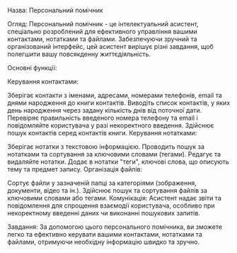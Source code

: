 Назва: Персональний помічник

Огляд: Персональний помічник - це інтелектуальний асистент, спеціально розроблений для ефективного управління вашими контактами, нотатками та файлами. Забезпечуючи зручний та організований інтерфейс, цей асистент вирішує різні завдання, щоб полегшити вашу повсякденну життєдіяльність.

Основні функції:

Керування контактами:

Зберігає контакти з іменами, адресами, номерами телефонів, email та днями народження до книги контактів. Виводіть список контактів, у яких день народження через задану кількість днів від поточної дати. Перевіряє правильність введеного номера телефону та email і повідомляйте користувача у разі некоректного введення. Здійснює пошук контактів серед контактів книги. Керування нотатками:

Зберігає нотатки з текстовою інформацією. Проводить пошук за нотатками та сортування за ключовими словами (тегами). Редагує та видаляйте нотатки. Додає в нотатки "теги", ключові слова, що описують тему та предмет запису. Організація файлів:

Сортує файли у зазначеній папці за категоріями (зображення, документи, відео та ін.). Здійснює пошук та сортування файлів за ключовими словами або тегами. Комунікація: Асистент надає звіти та повідомлення для спрощення взаємодії користувача, особливо при некоректному введенні даних чи виконанні пошукових запитів.

Завдання: За допомогою цього персонального помічника, ви зможете легко та ефективно керувати вашими контактами, нотатками та файлами, отримуючи необхідну інформацію швидко та зручно.